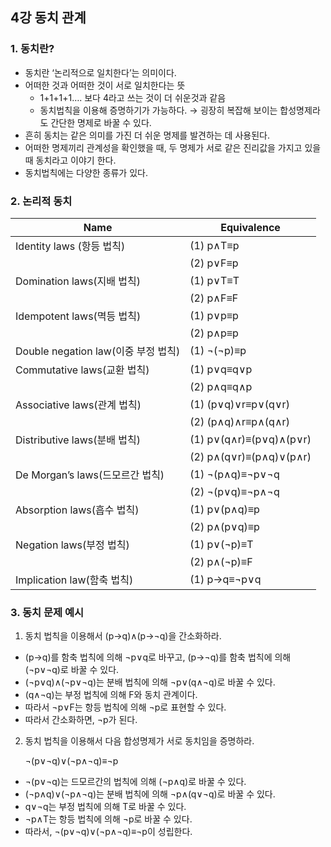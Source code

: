 ## 4강 동치 관계

### 1. 동치란?

- 동치란 ‘논리적으로 일치한다’는 의미이다.
- 어떠한 것과 어떠한 것이 서로 일치한다는 뜻
  - 1+1+1+1…. 보다 4라고 쓰는 것이 더 쉬운것과 같음
  - 동치법칙을 이용해 증명하기가 가능하다.
    → 굉장히 복잡해 보이는 합성명제라도 간단한 명제로 바꿀 수 있다.
- 흔히 동치는 같은 의미를 가진 더 쉬운 명제를 발견하는 데 사용된다.
- 어떠한 명제끼리 관계성을 확인했을 때, 두 명제가 서로 같은 진리값을 가지고 있을 때 동치라고 이야기 한다.
- 동치법칙에는 다양한 종류가 있다.

### 2. 논리적 동치

| Name                                | Equivalence             |
| ----------------------------------- | ----------------------- |
| Identity laws (항등 법칙)           | (1) p∧T≡p               |
|                                     | (2) p∨F≡p               |
| Domination laws(지배 법칙)          | (1) p∨T≡T               |
|                                     | (2) p∧F≡F               |
| Idempotent laws(멱등 법칙)          | (1) p∨p≡p               |
|                                     | (2) p∧p≡p               |
| Double negation law(이중 부정 법칙) | (1) ¬(¬p)≡p             |
| Commutative laws(교환 법칙)         | (1) p∨q≡q∨p             |
|                                     | (2) p∧q≡q∧p             |
| Associative laws(관계 법칙)         | (1) (p∨q)∨r≡p∨(q∨r)     |
|                                     | (2) (p∧q)∧r≡p∧(q∧r)     |
| Distributive laws(분배 법칙)        | (1) p∨(q∧r)≡(p∨q)∧(p∨r) |
|                                     | (2) p∧(q∨r)≡(p∧q)∨(p∧r) |
| De Morgan’s laws(드모르간 법칙)     | (1) ¬(p∧q)≡¬p∨¬q        |
|                                     | (2) ¬(p∨q)≡¬p∧¬q        |
| Absorption laws(흡수 법칙)          | (1) p∨(p∧q)≡p           |
|                                     | (2) p∧(p∨q)≡p           |
| Negation laws(부정 법칙)            | (1) p∨(¬p)≡T            |
|                                     | (2) p∧(¬p)≡F            |
| Implication law(함축 법칙)          | (1) p→q≡¬p∨q            |

### 3. 동치 문제 예시

1. 동치 법칙을 이용해서 (p→q)∧(p→¬q)을 간소화하라.

- (p→q)를 함축 법칙에 의해 ¬p∨q로 바꾸고, (p→¬q)를 함축 법칙에 의해 (¬p∨¬q)로 바꿀 수 있다.
- (¬p∨q)∧(¬p∨¬q)는 분배 법칙에 의해 ¬p∨(q∧¬q)로 바꿀 수 있다.
- (q∧¬q)는 부정 법칙에 의해 F와 동치 관계이다.
- 따라서 ¬p∨F는 항등 법칙에 의해 ¬p로 표현할 수 있다.
- 따라서 간소화하면, ¬p가 된다.

2. 동치 법칙을 이용해서 다음 합성명제가 서로 동치임을 증명하라.

   ¬(p∨¬q)∨(¬p∧¬q)**≡**¬p

- ¬(p∨¬q)는 드모르간의 법칙에 의해 (¬p∧q)로 바꿀 수 있다.
- (¬p∧q)∨(¬p∧¬q)는 분배 법칙에 의해 ¬p∧(q∨¬q)로 바꿀 수 있다.
- q∨¬q는 부정 법칙에 의해 T로 바꿀 수 있다.
- ¬p∧T는 항등 법칙에 의해 ¬p로 바꿀 수 있다.
- 따라서, ¬(p∨¬q)∨(¬p∧¬q)**≡**¬p이 성립한다.
